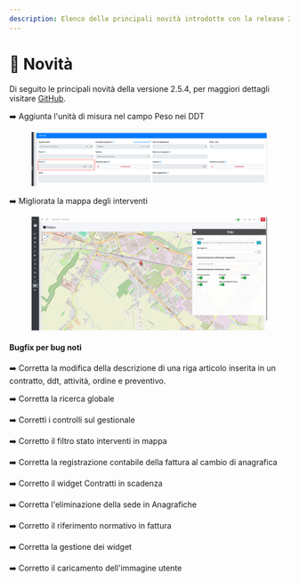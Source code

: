```yaml
---
description: Elenco delle principali novità introdotte con la release 2.5.4.
---
```


# 📣 Novità

Di seguito le principali novità della versione 2.5.4, per maggiori dettagli visitare [GitHub](https://github.com/devcode-it/openstamanager).

➡️  Aggiunta l'unità di misura nel campo Peso nei DDT

<figure><img src=".gitbook/assets/immagine.png" alt=""><figcaption></figcaption></figure>

➡️  Migliorata la mappa degli interventi

<figure><img src=".gitbook/assets/immagine (1).png" alt=""><figcaption></figcaption></figure>

#### Bugfix per bug noti&#x20;

➡️  Corretta la modifica della descrizione di una riga articolo inserita in un contratto, ddt, attività, ordine e preventivo.

➡️ Corretta la ricerca globale

➡️ Corretti i controlli sul gestionale

➡️ Corretto il filtro stato interventi in mappa

➡️ Corretta la registrazione contabile della fattura al cambio di anagrafica

➡️ Corretto il widget Contratti in scadenza

➡️ Corretta l'eliminazione della sede in Anagrafiche

➡️ Corretto il riferimento normativo in fattura

➡️ Corretta la gestione dei widget

➡️ Corretto il caricamento dell'immagine utente
